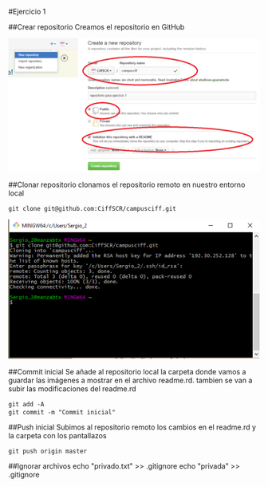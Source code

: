 #Ejercicio 1

##Crear repositorio
Creamos el repositorio en GitHub

![](imagenes%20git/creacionRepositorio.png)

##Clonar repositorio
clonamos el repositorio remoto en nuestro entorno local

    git clone git@github.com:CiffSCR/campusciff.git 

![](imagenes%20git/clonacionRepositorio.png)

##Commit inicial
Se añade al repositorio local la carpeta donde vamos a guardar las imágenes a
mostrar en el archivo readme.rd. tambien se van a subir las modificaciones del
readme.rd

    git add -A
    git commit -m "Commit inicial"

##Push inicial
Subimos al repositorio remoto los cambios en el readme.rd y la carpeta con los pantallazos

    git push origin master

##Ignorar archivos
    echo "privado.txt" >> .gitignore
    echo "privada" >> .gitignore

